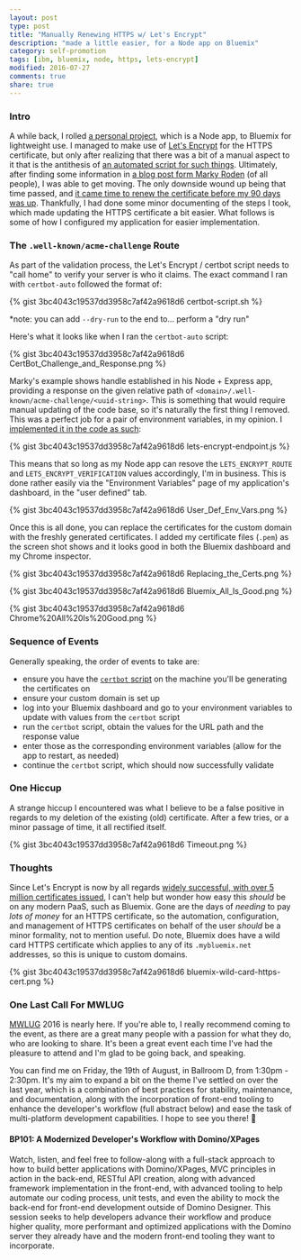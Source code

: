 ```yaml
---
layout: post
type: post
title: "Manually Renewing HTTPS w/ Let's Encrypt"
description: "made a little easier, for a Node app on Bluemix"
category: self-promotion
tags: [ibm, bluemix, node, https, lets-encrypt]
modified: 2016-07-27
comments: true
share: true
---
```


### Intro
A while back, I rolled [a personal project](https://github.com/edm00se/personal-mock-url-shortener), which is a Node app, to Bluemix for lightweight use. I managed to make use of [Let's Encrypt](https://letsencrypt.org/) for the HTTPS certificate, but only after realizing that there was a bit of a manual aspect to it that is the antithesis of [an automated script for such things](https://certbot.eff.org/). Ultimately, after finding some information in [a blog post form Marky Roden](https://xomino.com/2016/02/09/using-lets-encrypt-to-create-an-ssl-certificate-for-my-bluemix-hosted-web-site/) (of all people), I was able to get moving. The only downside wound up being that time passed, and [it came time to renew the certificate before my 90 days was up](https://letsencrypt.org/2015/11/09/why-90-days.html). Thankfully, I had done some minor documenting of the steps I took, which made updating the HTTPS certificate a bit easier. What follows is some of how I configured my application for easier implementation.

### The `.well-known/acme-challenge` Route
As part of the validation process, the Let's Encrypt / certbot script needs to "call home" to verify your server is who it claims. The exact command I ran with `certbot-auto` followed the format of:

{% gist 3bc4043c19537dd3958c7af42a9618d6 certbot-script.sh %}<br />

\*note: you can add `--dry-run` to the end to... perform a "dry run"

Here's what it looks like when I ran the `certbot-auto` script:

{% gist 3bc4043c19537dd3958c7af42a9618d6 CertBot_Challenge_and_Response.png %}<br />

Marky's example shows handle established in his Node + Express app, providing a response on the given relative path of `<domain>/.well-known/acme-challenge/<uuid-string>`. This is something that would require manual updating of the code base, so it's naturally the first thing I removed. This was a perfect job for a pair of environment variables, in my opinion. I [implemented it in the code as such](https://github.com/edm00se/personal-mock-url-shortener/blob/28ea4f1651f2729d466aa7a3bdee4bd11f11ad35/routes/index.js#L8-L10):

{% gist 3bc4043c19537dd3958c7af42a9618d6 lets-encrypt-endpoint.js %}<br />

This means that so long as my Node app can resove the `LETS_ENCRYPT_ROUTE` and `LETS_ENCRYPT_VERIFICATION` values accordingly, I'm in business. This is done rather easily via the "Environment Variables" page of my application's dashboard, in the "user defined" tab.

{% gist 3bc4043c19537dd3958c7af42a9618d6 User_Def_Env_Vars.png %}<br />

Once this is all done, you can replace the certificates for the custom domain with the freshly generated certificates. I added my certificate files (`.pem`) as the screen shot shows and it looks good in both the Bluemix dashboard and my Chrome inspector.

{% gist 3bc4043c19537dd3958c7af42a9618d6 Replacing_the_Certs.png %}<br />

{% gist 3bc4043c19537dd3958c7af42a9618d6 Bluemix_All_Is_Good.png %}<br />

{% gist 3bc4043c19537dd3958c7af42a9618d6 Chrome%20All%20Is%20Good.png %}<br />

### Sequence of Events
Generally speaking, the order of events to take are:

- ensure you have the [`certbot` script](https://certbot.eff.org/) on the machine you'll be generating the certificates on
- ensure your custom domain is set up
- log into your Bluemix dashboard and go to your environment variables to update with values from the `certbot` script
- run the `certbot` script, obtain the values for the URL path and the response value
- enter those as the corresponding environment variables (allow for the app to restart, as needed)
- continue the `certbot` script, which should now successfully validate

### One Hiccup
A strange hiccup I encountered was what I believe to be a false positive in regards to my deletion of the existing (old) certificate. After a few tries, or a minor passage of time, it all rectified itself.

{% gist 3bc4043c19537dd3958c7af42a9618d6 Timeout.png %}<br />

### Thoughts
Since Let's Encrypt is now by all regards [widely successful, with over 5 million certificates issued](https://letsencrypt.org/2016/06/22/https-progress-june-2016.html), I can't help but wonder how easy this _should_ be on any modern PaaS, such as Bluemix. Gone are the days of _needing_ to pay _lots of money_ for an HTTPS certificate, so <span data-toggle="tooltip" title="hear that Big Blue? let's do this thing!">the automation, configuration, and management of HTTPS certificates on behalf of the user _should_ be a minor formality, not to mention useful</span>. Do note, Bluemix does have a wild card HTTPS certificate which applies to any of its `.mybluemix.net` addresses, so this is unique to custom domains.

{% gist 3bc4043c19537dd3958c7af42a9618d6 bluemix-wild-card-https-cert.png %}<br />

### One Last Call For MWLUG
[MWLUG](http://www.mwlug.com/) 2016 is nearly here. If you're able to, I really recommend coming to the event, as there are a great many people with a passion for what they do, who are looking to share. It's been a great event each time I've had the pleasure to attend and I'm glad to be going back, and speaking.

<span data-toggle="tooltip" title="I'm not in the last time slot this year!">You can find me on Friday, the 19th of August, in Ballroom D, from 1:30pm - 2:30pm.</span> It's my aim to expand a bit on the theme I've settled on over the last year, which is a combination of best practices for stability, maintenance, and documentation, along with the incorporation of front-end tooling to enhance the developer's workflow (full abstract below) and ease the task of multi-platform development capabilities. I hope to see you there! :beers:

#### BP101: A Modernized Developer's Workflow with Domino/XPages
Watch, listen, and feel free to follow-along with a full-stack approach to how to build better applications with Domino/XPages, MVC principles in action in the back-end, RESTful API creation, along with advanced framework implementation in the front-end, with advanced tooling to help automate our coding process, unit tests, and even the ability to mock the back-end for front-end development outside of Domino Designer. This session seeks to help developers advance their workflow and produce higher quality, more performant and optimized applications with the Domino server they already have and the modern front-end tooling they want to incorporate.
